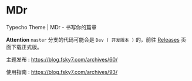 # MDr

Typecho Theme | MDr - 书写你的篇章

**Attention** `master` 分支的代码可能会是 `Dev ( 开发版本 )` 的，前往 [Releases](https://github.com/FlyingSky-CN/MDr/releases) 页面下载正式版。

主题发布 : https://blog.fsky7.com/archives/60/

使用指南 : https://blog.fsky7.com/archives/93/